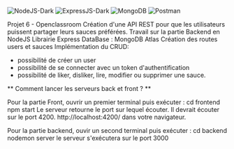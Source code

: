 ![NodeJS-Dark](https://github.com/GaryVH01/P6_Openclassroom-Piiquante/assets/124792314/708a21fd-4bf8-44f6-bcaf-5e2e6f81af48)
![ExpressJS-Dark](https://github.com/GaryVH01/P6_Openclassroom-Piiquante/assets/124792314/9bd4d52a-5337-4030-aeae-a638770189f6)
![MongoDB](https://github.com/GaryVH01/P6_Openclassroom-Piiquante/assets/124792314/945b749b-4042-4b0e-b56a-4ceb1a627ea8)
![Postman](https://github.com/GaryVH01/P6_Openclassroom-Piiquante/assets/124792314/162f0eaa-11b3-4c26-9ad1-21b839099fd3)


Projet 6 - Openclassroom
Création d'une API REST pour que les utilisateurs puissent partager leurs sauces préférées.
Travail sur la partie Backend en NodeJS
Librairie Express
DataBase : MongoDB Atlas
Création des routes users et sauces
Implémentation du CRUD:
  * possibilité de créer un user 
  * possibilité de se connecter avec un token d'authentification
  * possibilité de liker, disliker, lire, modifier ou supprimer une sauce. 


** Comment lancer les serveurs back et front ? **

Pour la partie Front, ouvrir un premier terminal puis exécuter : 
cd frontend
npm start
Le serveur retourne le port sur lequel écouter. Il devrait écouter sur le port 4200. 
http://localhost:4200/ dans votre navigateur.

Pour la partie backend, ouvir un second terminal puis exécuter : 
cd backend
nodemon server
le serveur s'exécutera sur le port 3000
